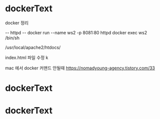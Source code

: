# dockerText

docker 정리

-- httpd --
docker run --name ws2 -p 8081:80 httpd
docker exec ws2 /bin/sh

/usr/local/apache2/htdocs/

index.html 파일 수정 k

mac 에서 docker 커맨드 안될때 
https://nomadyoung-agency.tistory.com/33

# dockerText

# dockerText
